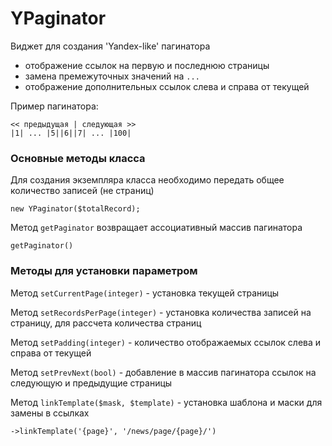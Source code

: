 YPaginator
==========

Виджет для создания 'Yandex-like' пагинатора
* отображение ссылок на первую и последнюю страницы
* замена премежуточных значений на `...`
* отображение дополнительных ссылок слева и справа от текущей

Пример пагинатора:

    << предыдущая | следующая >>
    |1| ... |5||6||7| ... |100|

### Основные методы класса

Для создания экземпляра класса необходимо передать общее количество записей (не страниц)

    new YPaginator($totalRecord);

Метод `getPaginator` возвращает ассоциативный массив пагинатора

    getPaginator()

### Методы для установки параметром

Метод `setCurrentPage(integer)` - установка текущей страницы

Метод `setRecordsPerPage(integer)` - установка количества записей на страницу, для рассчета количества страниц

Метод `setPadding(integer)` - количество отображаемых ссылок слева и справа от текущей

Метод `setPrevNext(bool)` - добавление в массив пагинатора ссылок на следующую и предыдущие страницы

Метод `linkTemplate($mask, $template)` - установка шаблона и маски для замены в ссылках

    ->linkTemplate('{page}', '/news/page/{page}/')
